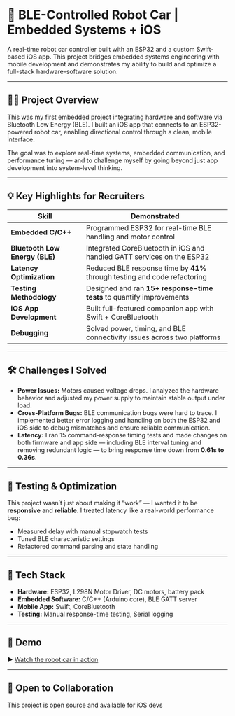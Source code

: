 
# 🚗 BLE-Controlled Robot Car | Embedded Systems + iOS

A real-time robot car controller built with an ESP32 and a custom Swift-based iOS app. This project bridges embedded systems engineering with mobile development and demonstrates my ability to build and optimize a full-stack hardware-software solution.

---

## 👨‍💻 Project Overview

This was my first embedded project integrating hardware and software via Bluetooth Low Energy (BLE). I built an iOS app that connects to an ESP32-powered robot car, enabling directional control through a clean, mobile interface.

The goal was to explore real-time systems, embedded communication, and performance tuning — and to challenge myself by going beyond just app development into system-level thinking.

---

## 💡 Key Highlights for Recruiters

| Skill | Demonstrated |
|------|--------------|
| **Embedded C/C++** | Programmed ESP32 for real-time BLE handling and motor control |
| **Bluetooth Low Energy (BLE)** | Integrated CoreBluetooth in iOS and handled GATT services on the ESP32 |
| **Latency Optimization** | Reduced BLE response time by **41%** through testing and code refactoring |
| **Testing Methodology** | Designed and ran **15+ response-time tests** to quantify improvements |
| **iOS App Development** | Built full-featured companion app with Swift + CoreBluetooth |
| **Debugging** | Solved power, timing, and BLE connectivity issues across two platforms |

---

## 🛠️ Challenges I Solved

- **Power Issues:** Motors caused voltage drops. I analyzed the hardware behavior and adjusted my power supply to maintain stable output under load.
- **Cross-Platform Bugs:** BLE communication bugs were hard to trace. I implemented better error logging and handling on both the ESP32 and iOS side to debug mismatches and ensure reliable communication.
- **Latency:** I ran 15 command-response timing tests and made changes on both firmware and app side — including BLE interval tuning and removing redundant logic — to bring response time down from **0.61s to 0.36s**.

---

## 🧪 Testing & Optimization

This project wasn’t just about making it “work” — I wanted it to be **responsive** and **reliable**. I treated latency like a real-world performance bug:
- Measured delay with manual stopwatch tests
- Tuned BLE characteristic settings
- Refactored command parsing and state handling

---

## 🧰 Tech Stack

- **Hardware:** ESP32, L298N Motor Driver, DC motors, battery pack
- **Embedded Software:** C/C++ (Arduino core), BLE GATT server
- **Mobile App:** Swift, CoreBluetooth
- **Testing:** Manual response-time testing, Serial logging

---

## 🎥 Demo

▶️ [Watch the robot car in action](https://youtube.com/shorts/nL0a-RCpjPM?feature=share)

---

## 🤝 Open to Collaboration

This project is open source and available for iOS devs




